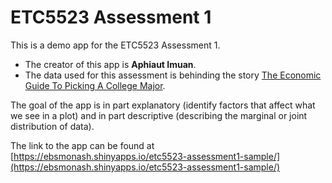 
# ETC5523 Assessment 1

This is a demo app for the ETC5523 Assessment 1. 

* The creator of this app is **Aphiaut Imuan**.
* The data used for this assessment is behinding the story [The Economic Guide To Picking A College Major](https://fivethirtyeight.com/features/the-economic-guide-to-picking-a-college-major/).  

The goal of the app is in part explanatory (identify factors that affect what we see in a plot) and in part descriptive (describing the marginal or joint distribution of data).

The link to the app can be found at [https://ebsmonash.shinyapps.io/etc5523-assessment1-sample/](https://ebsmonash.shinyapps.io/etc5523-assessment1-sample/)

